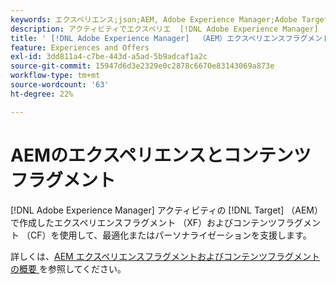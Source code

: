 ```yaml
---
keywords: エクスペリエンス;json;AEM, Adobe Experience Manager;Adobe Target へのエクスポート;エクスペリエンスフラグメント;フラグメント;XF
description: アクティビティでエクスペリエ  [!DNL Adobe Experience Manager]  スフラグメントを使用する方法  [!DNL Adobe Target]  説明します。
title: ' [!DNL Adobe Experience Manager]  （AEM）エクスペリエンスフラグメントの使用方法？'
feature: Experiences and Offers
exl-id: 3dd811a4-c7be-443d-a5ad-5b9adcaf1a2c
source-git-commit: 15947d6d3e2329e0c2878c6670e83143069a873e
workflow-type: tm+mt
source-wordcount: '63'
ht-degree: 22%

---
```


# AEMのエクスペリエンスとコンテンツフラグメント

[!DNL Adobe Experience Manager] アクティビティの [!DNL Target] （AEM）で作成したエクスペリエンスフラグメント （XF）およびコンテンツフラグメント （CF）を使用して、最適化またはパーソナライゼーションを支援します。

詳しくは、[AEM エクスペリエンスフラグメントおよびコンテンツフラグメントの概要 ](/help/main/c-integrating-target-with-mac/aem/aem-experience-and-content-fragments.md) を参照してください。